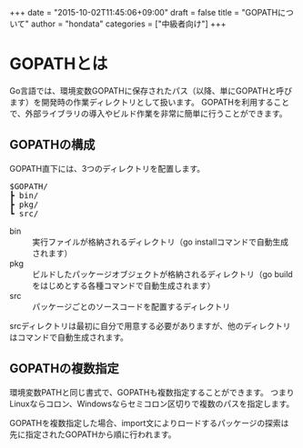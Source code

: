 +++
date = "2015-10-02T11:45:06+09:00"
draft = false
title = "GOPATHについて"
author = "hondata"
categories = ["中級者向け"]
+++

# GOPATHとは

Go言語では、環境変数GOPATHに保存されたパス（以降、単にGOPATHと呼びます）を開発時の作業ディレクトリとして扱います。
GOPATHを利用することで、外部ライブラリの導入やビルド作業を非常に簡単に行うことができます。

## GOPATHの構成

GOPATH直下には、3つのディレクトリを配置します。

<pre>
$GOPATH/
┣ bin/
┣ pkg/
┗ src/
</pre>

<dl>
  <dt>bin</dt>
  <dd>実行ファイルが格納されるディレクトリ（go installコマンドで自動生成されます）</dd>

  <dt>pkg</dt>
  <dd>ビルドしたパッケージオブジェクトが格納されるディレクトリ（go buildをはじめとする各種コマンドで自動生成されます）</dd>

  <dt>src</dt>
  <dd>パッケージごとのソースコードを配置するディレクトリ</dd>
</dl>

srcディレクトリは最初に自分で用意する必要がありますが、他のディレクトリはコマンドで自動生成されます。

## GOPATHの複数指定

環境変数PATHと同じ書式で、GOPATHも複数指定することができます。
つまりLinuxならコロン、Windowsならセミコロン区切りで複数のパスを指定します。

GOPATHを複数指定した場合、import文によりロードするパッケージの探索は先に指定されたGOPATHから順に行われます。
